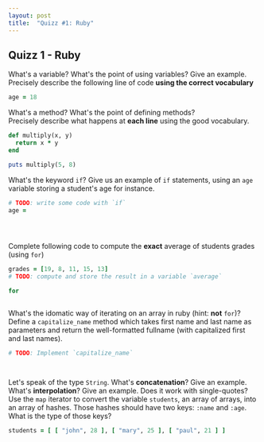 ```yaml
---
layout: post
title:  "Quizz #1: Ruby"
---
```


<h2>Quizz 1 - Ruby</h2>

<div class="question">
  What's a variable? What's the point of using variables? Give an example.
</div>
<div class="big answer"></div>

<div class="question">
  Precisely describe the following line of code <strong>using the correct vocabulary</strong>
</div>

```ruby
age = 18
```
<div class="big answer"></div>

<div class="question">
  What's a method? What's the point of defining methods?
</div>

<div class="big answer"></div>

<div class="question">
  Precisely describe what happens at <strong>each line</strong> using the good vocabulary.
</div>

```ruby
def multiply(x, y)
  return x * y
end

puts multiply(5, 8)
```

<div class="answer big"></div>

<div class="question">
  What's the keyword <code>if</code>? Give us an example of <code>if</code> statements, using an <code>age</code> variable storing a student's age for instance.
</div>

```ruby
# TODO: write some code with `if`
age =





```

<div style="page-break-after:always;"></div>

<div class="question">
  Complete following code to compute the <strong>exact</strong> average of students grades (using <code>for</code>)
</div>

```ruby
grades = [19, 8, 11, 15, 13]
# TODO: compute and store the result in a variable `average`

for



```

<div class="question">
  What's the idomatic way of iterating on an array in ruby (hint: <strong>not</strong> <code>for</code>)?
</div>

<div class="answer"></div>

<div class="question">
  Define a <code>capitalize_name</code> method which takes first name and last name as parameters and return the well-formatted fullname (with capitalized first and last names).
</div>

```ruby
# TODO: Implement `capitalize_name`




```

<div class="question">
  Let's speak of the type <code>String</code>. What's <strong>concatenation</strong>? Give an example.
</div>

<div class="answer"></div>

<div class="question">
  What's <strong>interpolation</strong>? Give an example. Does it work with single-quotes?
</div>

<div class="answer"></div>


<div class="question">
  Use the <code>map</code> iterator to convert the variable <code>students</code>, an array of arrays, into an array of hashes. Those
  hashes should have two keys: <code>:name</code> and <code>:age</code>. What is the type of those keys?
</div>

```ruby
students = [ [ "john", 28 ], [ "mary", 25 ], [ "paul", 21 ] ]







```
